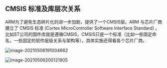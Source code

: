 ## CMSIS 标准及库层次关系  

ARM为了避免生态碎片化的进一步加剧，提供了一个CMSIS层。ARM 与芯片厂商建立了 CMSIS 标准 (Cortex MicroController Software
Interface Standard)  。比如ST公司的固件库就是遵循CMSIS，CMSIS只是一个标准（比如一些固定命名，一些固定的软件层级关系与架构等），具体实施还得看各个芯片厂商。

![image-20210506191004662](https://gitee.com/wang_chunfeng/pic-go/raw/master/img/20210506191005.png)

![image-20210506200121905](https://gitee.com/wang_chunfeng/pic-go/raw/master/img/20210506200124.png)

